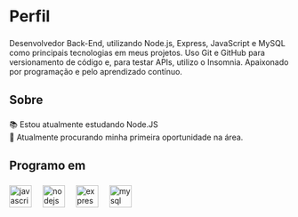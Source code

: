 <h1 align="left">Perfil</h1>

###

<p align="left">Desenvolvedor Back-End, utilizando Node.js, Express, JavaScript e MySQL como principais tecnologias em meus projetos. Uso Git e GitHub para versionamento de código e, para testar APIs, utilizo o Insomnia. Apaixonado por programação e pelo aprendizado contínuo.</p>

###

<h2 align="left">Sobre</h2>

###

<p align="left">📚 Estou atualmente estudando Node.JS <br>🎯  Atualmente procurando minha primeira oportunidade na área.</p>

###

<h2 align="left">Programo em</h2>

###

<div align="left">
  <img src="https://cdn.jsdelivr.net/gh/devicons/devicon/icons/javascript/javascript-original.svg" height="40" alt="javascript logo"  />
  <img width="12" />
  <img src="https://cdn.jsdelivr.net/gh/devicons/devicon/icons/nodejs/nodejs-original.svg" height="40" alt="nodejs logo"  />
  <img width="12" />
  <img src="https://cdn.jsdelivr.net/gh/devicons/devicon/icons/express/express-original.svg" height="40" alt="express logo"  />
  <img width="12" />
  <img src="https://cdn.jsdelivr.net/gh/devicons/devicon/icons/mysql/mysql-original.svg" height="40" alt="mysql logo"  />
</div>

###
